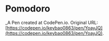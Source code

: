 # Pomodoro
 _A Pen created at CodePen.io. Original URL: [https://codepen.io/keybao0863/pen/YoayJQ](https://codepen.io/keybao0863/pen/YoayJQ).

 